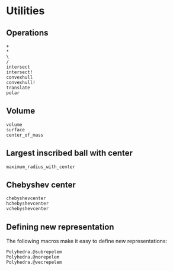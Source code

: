 # Utilities

## Operations

```@docs
+
*
\
/
intersect
intersect!
convexhull
convexhull!
translate
polar
```

## Volume

```@docs
volume
surface
center_of_mass
```

## Largest inscribed ball with center

```@docs
maximum_radius_with_center
```

## Chebyshev center

```@docs
chebyshevcenter
hchebyshevcenter
vchebyshevcenter
```

## Defining new representation

The following macros make it easy to define new representations:
```@docs
Polyhedra.@subrepelem
Polyhedra.@norepelem
Polyhedra.@vecrepelem
```
